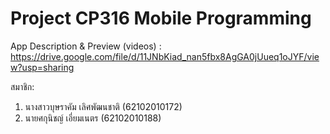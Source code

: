 # Project CP316 Mobile Programming

App Description & Preview (videos) : https://drive.google.com/file/d/11JNbKiad_nan5fbx8AgGA0jUueq1oJYF/view?usp=sharing

สมาชิก: 
1) นางสาวบุษราคัม เลิศพัฒนชาติ (62102010172)  
2) นายศกุนิชญ์ เอี่ยมเนตร (62102010188)
